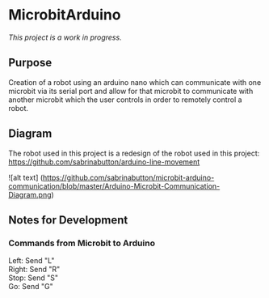 # MicrobitArduino
*This project is a work in progress.*

## Purpose
Creation of a robot using an arduino nano which can communicate with one microbit via its serial port and allow for that microbit to communicate with another microbit which the user controls in order to remotely control a robot.

## Diagram
The robot used in this project is a redesign of the robot used in this project: https://github.com/sabrinabutton/arduino-line-movement

![alt text] (https://github.com/sabrinabutton/microbit-arduino-communication/blob/master/Arduino-Microbit-Communication-Diagram.png)

## Notes for Development
### Commands from Microbit to Arduino
Left: Send "L"  
Right: Send "R"  
Stop: Send "S"  
Go: Send "G"  


